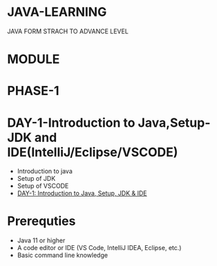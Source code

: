 # JAVA-LEARNING
JAVA FORM STRACH TO ADVANCE LEVEL

# MODULE
# PHASE-1
  # DAY-1-Introduction to Java,Setup-JDK and IDE(IntelliJ/Eclipse/VSCODE)
  - Introduction to java
  - Setup of JDK
  - Setup of VSCODE
  - [DAY-1: Introduction to Java, Setup, JDK & IDE](https://github.com/vinayakmishra4/JAVA-LEARNING/blob/main/DAY-1-Introduction-to-Java-Setup-JDK-IDE/DAY-1.txt)

# Prerequties
- Java 11 or higher
- A code editor or IDE (VS Code, IntelliJ IDEA, Eclipse, etc.)
- Basic command line knowledge

